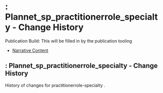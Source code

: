 # : Plannet\_sp\_practitionerrole\_specialty - Change History

Publication Build: This will be filled in by the publication tooling

* [Narrative Content](SearchParameter-practitionerrole-specialty.html)

## : Plannet\_sp\_practitionerrole\_specialty - Change History

History of changes for practitionerrole-specialty .